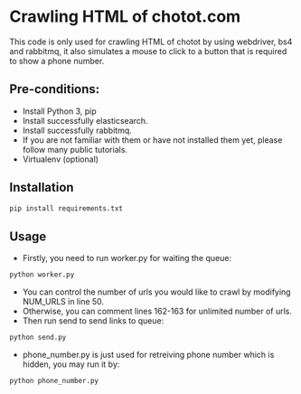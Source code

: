 # Crawling HTML of chotot.com
This code is only used for crawling HTML of chotot by using webdriver, bs4 and rabbitmq, it also simulates a mouse to click to a button that is required to show a phone number.

## Pre-conditions:
- Install Python 3, pip
- Install successfully elasticsearch.
- Install successfully rabbitmq.
- If you are not familiar with them or have not installed them yet, please follow many public tutorials.
- Virtualenv (optional)

## Installation
```bash
pip install requirements.txt
```

## Usage
- Firstly, you need to run worker.py for waiting the queue:
```bash
python worker.py
```

- You can control the number of urls you would like to crawl by modifying NUM_URLS in line 50.
- Otherwise, you can comment lines 162-163 for unlimited number of urls.
- Then run send to send links to queue:
```bash
python send.py
```

- phone_number.py is just used for retreiving phone number which is hidden, you may run it by:
```bash
python phone_number.py
```
